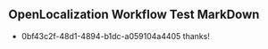 ## OpenLocalization Workflow Test MarkDown
* 0bf43c2f-48d1-4894-b1dc-a059104a4405 
thanks!<!--HONumber=Mar16_HO2-->
